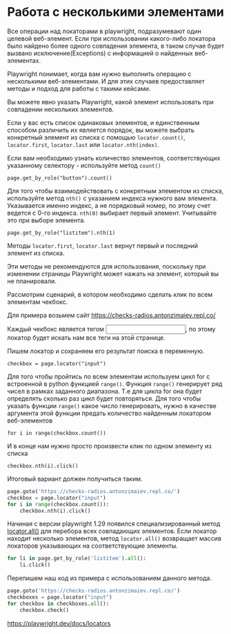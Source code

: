 # Работа с несколькими элементами

Все операции над локаторами в playwright, подразумевают один целевой веб-элемент. Если при использовании какого-либо
локатора было найдено более одного совпадения элемента, в таком случае будет вызвано исключение(Exceptions) c
информацией о найденных веб-элементах.

Playwright понимает, когда вам нужно выполнить операцию с несколькими веб-элементами. И для этих случаев предоставляет
методы и подход для работы с такими кейсами.

Вы можете явно указать Playwright, какой элемент использовать при совпадении нескольких элементов.

Если у вас есть список одинаковых элементов, и единственным способом различить их является порядок, вы можете выбрать
конкретный элемент из списка с помощью `locator.count()`, `locator.first`, `locator.last` или `locator.nth(index)`.

Если вам необходимо узнать количество элементов, соответствующих указанному селектору - используйте метод `count()`

`page.get_by_role("button").count()`

Для того чтобы взаимодействовать с конкретным элементом из списка, используйте метод `nth()` с указанием индекса нужного
вам элемента. Указывается именно индекс, а не порядковый номер, по этому счет ведется с 0-го индекса. `nth(0)` выбирает
первый элемент. Учитывайте это при выборе элемента.

`page.get_by_role("listitem").nth(1)`

Методы `locator.first`, `locator.last` вернут первый и последний элемент из списка.

Эти методы не рекомендуются для использования, поскольку при изменении страницы Playwright может нажать на элемент,
который вы не планировали.

Рассмотрим сценарий, в котором необходимо сделать клик по всем элементам чекбокс.

Для примера возьмем сайт https://checks-radios.antonzimaiev.repl.co/

Каждый чекбокс является тегом <input>, по этому локатор будет искать нам все теги на этой странице.

Пишем локатор и сохраняем его результат поиска в переменную.

`сheckbox = page.locator("input")`

Для того чтобы пройтись по всем элементам используем цикл for c встроенной в python функцией `range()`.
Функция `range()` генерирует ряд чисел в рамках заданного диапазона. Т.е для цикла for она будет определять сколько раз
цикл будет повторяться. Для того чтобы указать функции `range()` какое число генерировать, нужно в качестве аргумента
этой функции предать количество найденным локатором веб-элементов

`for i in range(checkbox.count())`

И в конце нам нужно просто произвести клик по одном элементу из списка

`checkbox.nth(i).click()`

Итоговый вариант должен получиться таким.

```python
page.goto('https://checks-radios.antonzimaiev.repl.co/')
checkbox = page.locator("input")
for i in range(checkbox.count()):
    checkbox.nth(i).click()
```

Начиная с версии playwright 1.29 появился специализированный
метод [locator.all()](https://playwright.dev/python/docs/api/class-locator#locator-all) для перебора всех совпадающих
элементов. Если локатор находит несколько элементов, метод `locator.all()` возвращает массив локаторов указывающих на
соответствующие элементы.

```python
for li in page.get_by_role('listitem').all():
    li.click()
```

Перепишем наш код из примера с использованием данного метода.

```python
page.goto('https://checks-radios.antonzimaiev.repl.co/')
checkboxes = page.locator("input")
for checkbox in checkboxes.all():
    checkbox.check()
```

https://playwright.dev/docs/locators
